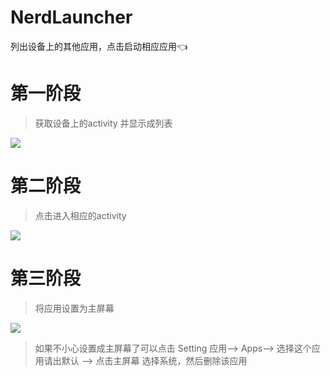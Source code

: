 # NerdLauncher
列出设备上的其他应用，点击启动相应应用👈

# 第一阶段
> 获取设备上的activity 并显示成列表

![](http://ww1.sinaimg.cn/mw690/006rAlqhly1fkthtjcu8vj30az0miad1.jpg)

# 第二阶段
> 点击进入相应的activity

![](http://ww1.sinaimg.cn/mw690/006rAlqhly1fkut9i7g5hg30ct0nv7g4.gif)

# 第三阶段
> 将应用设置为主屏幕

![](http://ww1.sinaimg.cn/mw690/006rAlqhly1fkuui4w6baj30b00mb778.jpg)

> 如果不小心设置成主屏幕了可以点击 Setting 应用——> Apps——> 选择这个应用请出默认 ——> 点击主屏幕 选择系统，然后删除该应用
